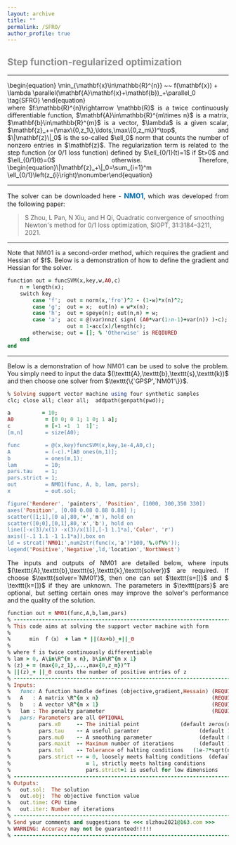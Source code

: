 ```yaml
---
layout: archive
title: ""   
permalink: /SFRO/
author_profile: true
---
```


<style>
a:link {
  text-decoration: none;
}

a:visited {
  text-decoration: none;
}

a:hover {
  text-decoration: underline;
}

a:active {
  text-decoration: underline;
}
</style>

 

##  <span style="color:#8C8C8C"> Step function-regularized optimization</span> 
---

<p style="line-height: 1;"></p>
\begin{equation}
\min_{\mathbf{x}\in\mathbb{R}^{n}} ~~  f(\mathbf{x}) + \lambda \parallel(\mathbf{A}\mathbf{x}+\mathbf{b})_+\parallel_0  \tag{SFRO}
\end{equation}

<div style="text-align:justify;">
where  $f:\mathbb{R}^{n}\rightarrow \mathbb{R}$ is a twice continuously differentiable function,  $\mathbf{A}\in\mathbb{R}^{m\times n}$ is a matrix, $\mathbf{b}\in\mathbb{R}^{m}$ is a vector, $\lambda$ is a given scalar,  $\mathbf{z}_+=(\max\{0,z_1\},\ldots,\max\{0,z_m\})^\top$, and  $\|\mathbf{z}\|_0$ is the so-called $\ell_0$ norm that counts the number of nonzero entries in $\mathbf{z}$. The regularization term is related to the step function (or 0/1 loss function) defined by $\ell_{0/1}(t)=1$ if $t>0$ and $\ell_{0/1}(t)=0$ otherwise. Therefore,
  \begin{equation}\|\mathbf{z}_+\|_0=\sum_{i=1}^m \ell_{0/1}\left(z_{i}\right)\nonumber\end{equation}
</div>
 
<!-- ## <span style="color:#8C8C8C"> The solver and its demonstration </span> -->

---
<div style="text-align:justify;"> 
The solver can be downloaded here - <a style="font-size: 16px; font-weight: bold;color:#006DB0" href=" " target="_blank">NM01</a>,
which was developed from the following paper:
</div>

> <span style="font-size: 14px"> S Zhou, L Pan, N Xiu,  and H Qi, Quadratic convergence of smoothing Newton's method for 0/1 loss optimization, SIOPT, 31:3184–3211, 2021. </span>


---
<div style="text-align:justify;">  
Note that <b style="font-size:14px;color:#777777">NM01</b> is a second-order method, which requires the gradient and Hessian of $f$. Below is a demonstration of how to define the gradient and Hessian for the solver.
</div>

```ruby
function out = funcSVM(x,key,w,A0,c)
    n = length(x);
    switch key   
        case 'f';  out = norm(x,'fro')^2 - (1-w)*x(n)^2;
        case 'g';  out = x;  out(n) = w*x(n);
        case 'h';  out = speye(n); out(n,n) = w; 
        case 'a';  acc = @(var)nnz( sign( (A0*var(1:n-1)+var(n)) )-c);
                   out = 1-acc(x)/length(c);
        otherwise; out = []; % 'Otherwise' is REQIURED
    end    
end
```

---
<div style="text-align:justify;">
Below is a demonstration of how <b style="font-size:14px;color:#777777">NM01</b> can be used to solve the problem. You simply need to input the data $(\texttt{A},\texttt{b},\texttt{s},\texttt{k})$ and then choose one solver from $\texttt{\{`GPSP',`NM01'\}}$. 
</div>

<p style="line-height: 1;"></p>

```ruby
% Solving support vector machine using four synthetic samples
clc; close all; clear all;  addpath(genpath(pwd));

a          = 10;
A0          = [0 0; 0 1; 1 0; 1 a]; 
c           = [-1 -1  1  1]';
[m,n]       = size(A0);  

func        = @(x,key)funcSVM(x,key,1e-4,A0,c);
A           = (-c).*[A0 ones(m,1)];
b           = ones(m,1);
lam         = 10;
pars.tau    = 1;
pars.strict = 1;
out         = NM01(func, A, b, lam, pars); 
x           = out.sol;        

figure('Renderer', 'painters', 'Position', [1000, 300,350 330])
axes('Position', [0.08 0.08 0.88 0.88] );
scatter([1;1],[0 a],80,'+','m'), hold on
scatter([0;0],[0,1],80,'x','b'), hold on
line([-x(3)/x(1) -x(3)/x(1)],[-1 1.1*a],'Color', 'r')
axis([-.1 1.1 -1 1.1*a]),box on
ld = strcat('NM01:',num2str(func(x,'a')*100,'%.0f%%'));
legend('Positive','Negative',ld,'location','NorthWest')
```

<div style="text-align:justify;">
The inputs and outputs of NM01 are detailed below, where inputs $(\texttt{A},\texttt{b},\texttt{s},\texttt{k},\texttt{solver})$ are required. If choose $\texttt{solver=`NM01'}$, then one can set $\texttt{s=[]}$ and $ \texttt{k=[]}$ if they are unknown. The parameters in $\texttt{pars}$ are optional, but setting certain ones may improve the solver's performance and the quality of the solution.
</div>

<p style="line-height: 1;"></p>

```ruby
function out = NM01(func,A,b,lam,pars)
% -------------------------------------------------------------------------
% This code aims at solving the support vector machine with form
%
%      min  f（x） + lam * ||(Ax+b)_+||_0
%
% where f is twice continuously differentiable
% lam > 0, A\in\R^{m x n}, b\in\R^{m x 1}
% (z)_+ = (max{0,z_1},...,max{0,z_m})^T
% ||(z)_+ ||_0 counts the number of positive entries of z
% -------------------------------------------------------------------------
% Inputs:
%   func: A function handle defines (objective,gradient,Hessain) (REQUIRED)
%   A   : A matrix \R^{m x n}                                    (REQUIRED)      
%   b   : A vector \R^{m x 1}                                    (REQUIRED)
%   lam : The penalty parameter                                  (REQUIRED)
%   pars: Parameters are all OPTIONAL
%         pars.x0     -- The initial point             (default zeros(n,1))
%         pars.tau    -- A useful paramter                   (default 1.00)
%         pars.mu0    -- A smoothing parameter               (default 0.01)
%         pars.maxit  -- Maximum number of iterations        (default 1000)  
%         pars.tol    -- Tolerance of halting conditions   (1e-7*sqrt(n*m)) 
%         pars.strict -- = 0, loosely meets halting conditions  (default 0)
%                        = 1, strictly meets halting conditions  
%                        pars.strict=1 is useful for low dimensions                           
% -------------------------------------------------------------------------
% Outputs:
%   out.sol:  The solution 
%   out.obj:  The objective function value
%   out.time: CPU time
%   out.iter: Number of iterations
% -------------------------------------------------------------------------
% Send your comments and suggestions to <<< slzhou2021@163.com >>>                                  
% WARNING: Accuracy may not be guaranteed!!!!!  
% -------------------------------------------------------------------------
```
